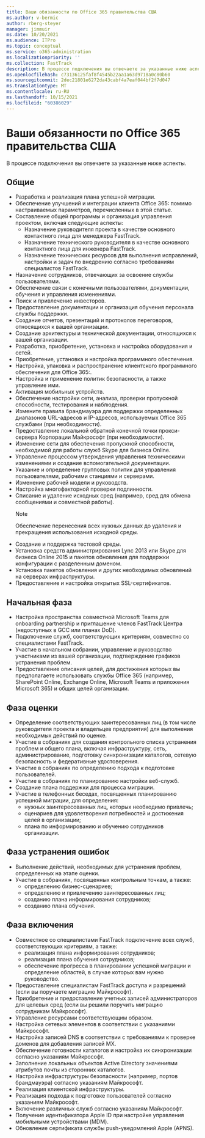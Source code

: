 ```yaml
---
title: Ваши обязанности по Office 365 правительства США
ms.author: v-bermic
author: rberg-steyer
manager: jimmuir
ms.date: 10/20/2021
ms.audience: ITPro
ms.topic: conceptual
ms.service: o365-administration
ms.localizationpriority: ''
ms.collection: FastTrack
description: В процессе подключения вы отвечаете за указанные ниже аспекты.
ms.openlocfilehash: c73136125faf8f4545b22aa1a63d9718a0c80b60
ms.sourcegitcommit: 2dec21801e6272da43cabf4a7eaf044bf2f7d047
ms.translationtype: MT
ms.contentlocale: ru-RU
ms.lasthandoff: 10/15/2021
ms.locfileid: "60386029"
---
```

# <a name="your-responsibilities-for-office-365-us-government"></a>Ваши обязанности по Office 365 правительства США

В процессе подключения вы отвечаете за указанные ниже аспекты.
  
## <a name="general"></a>Общие

- Разработка и реализация плана успешной миграции.   
- Обеспечение улучшений и интеграции клиента Office 365: помимо настраиваемых параметров, перечисленных в этой статье.    
- Составление общей программы и организация управления проектом, включая следующие аспекты:     
  - Назначение руководителя проекта в качестве основного контактного лица для менеджера FastTrack.   
  - Назначение технического руководителя в качестве основного контактного лица для инженера FastTrack.  
  - Назначение технических ресурсов для выполнения исправлений, настройки и задач по внедрению согласно требованиям специалистов FastTrack.   
- Назначение сотрудников, отвечающих за освоение службы пользователями.    
- Обеспечение связи с конечными пользователями, документации, обучения и управления изменениями.    
- Поиск и привлечение инвесторов.     
- Предоставление документации и организация обучения персонала службы поддержки.     
- Создание отчетов, презентаций и протоколов переговоров, относящихся к вашей организации.     
- Создание архитектуры и технической документации, относящихся к вашей организации.     
- Разработка, приобретение, установка и настройка оборудования и сетей.    
- Приобретение, установка и настройка программного обеспечения.     
- Настройка, упаковка и распространение клиентского программного обеспечения для Office 365:.    
- Настройка и применение политик безопасности, а также управление ими.    
- Активация мобильных устройств.    
- Обеспечение настройки сети, анализа, проверки пропускной способности, тестирования и наблюдения. 
- Измените правила брандмауэра для поддержки определенных диапазонов URL-адресов и IP-адресов, используемых Office 365 службами (при необходимости).
- Предоставление локальной обратной конечной точки прокси-сервера Корпорации Майкрософт (при необходимости).     
- Изменение сети для обеспечения пропускной способности, необходимой для работы служб Skype для бизнеса Online.   
- Управление процессом утверждения управления техническими изменениями и создание вспомогательной документации.    
- Указание и определение групповых политик для управления пользователями, рабочими станциями и серверами.    
- Изменение рабочей модели и руководств.   
- Настройка многофакторной проверки подлинности.   
- Списание и удаление исходных сред (например, сред для обмена сообщениями и совместной работы). 
    > [!NOTE]
    > Обеспечение перенесения всех нужных данных до удаления и прекращения использования исходной среды.   
- Создание и поддержка тестовой среды.  
- Установка средств администрирования Lync 2013 или Skype для бизнеса Online 2015 и пакетов обновления для поддержки конфигурации с разделенным доменом.    
- Установка пакетов обновления и других необходимых обновлений на серверах инфраструктуры.     
- Предоставление и настройка открытых SSL-сертификатов. 
    
## <a name="initiate-phase"></a>Начальная фаза

- Настройка пространства совместной Microsoft Teams для onboarding partnership и приглашение членов FastTrack Центра (недоступных в GCC или планах DoD).   
- Подключение служб, соответствующих критериям, совместно со специалистами FastTrack.    
- Участие в начальном собрании, управление и руководство участниками из вашей организации, подтверждение графиков устранения проблем.    
- Предоставление описания целей, для достижения которых вы предполагаете использовать службы Office 365 (например, SharePoint Online, Exchange Online, Microsoft Teams и приложения Microsoft 365) и общих целей организации.
    
## <a name="assess-phase"></a>Фаза оценки

- Определение соответствующих заинтересованных лиц (в том числе руководителя проекта и владельцев предприятия) для выполнения необходимых действий по оценке.    
- Участие в собраниях для создания контрольного списка устранения проблем и общего плана, включая инфраструктуру, сеть, администрирование, подготовку синхронизации каталогов, сетевую безопасность и федеративные удостоверения. 
- Участие в собраниях по определению подхода к подготовке пользователей.     
- Участие в собраниях по планированию настройки веб-служб.    
- Создание плана поддержки для процесса миграции.    
- Участие в телефонных беседах, посвященных планированию успешной миграции, для определения:   
  - нужных заинтересованных лиц, которых необходимо привлечь;   
  - сценариев для удовлетворения потребностей и достижения целей в организации;   
  - плана по информированию и обучению сотрудников организации.
    
## <a name="remediate-phase"></a>Фаза устранения ошибок

- Выполнение действий, необходимых для устранения проблем, определенных на этапе оценки.  
- Участие в собраниях, посвященных контрольным точкам, а также:   
  - определению бизнес-сценариев;  
  - определению и привлечению заинтересованных лиц;  
  - созданию плана информирования сотрудников; 
  - созданию плана обучения.
    
## <a name="enable-phase"></a>Фаза включения

- Совместное со специалистами FastTrack подключение всех служб, соответствующих критериям, а также:  
  - реализация плана информирования сотрудников;   
  - реализация плана обучения сотрудников;   
  - обеспечение прогресса в планировании успешной миграции и определение областей, в случае которых вам нужно руководство.  
- Предоставление специалистам FastTrack доступа и разрешений (если вы поручаете миграцию Майкрософт).   
- Приобретение и предоставление учетных записей администраторов для целевых сред (если вы решили поручить миграцию сотрудникам Майкрософт).    
- Управление ресурсами соответствующим образом.     
- Настройка сетевых элементов в соответствии с указаниями Майкрософт.    
- Настройка записей DNS в соответствии с требованиями к проверке доменов для добавления записей MX.    
- Обеспечение готовности каталогов и настройка их синхронизации согласно указаниям Майкрософт.   
- Заполнение локальных объектов Active Directory значениями атрибутов почты из сторонних каталогов.    
- Настройка инфраструктуры безопасности (например, портов брандмауэра) согласно указаниям Майкрософт.    
- Реализация клиентской инфраструктуры.   
- Реализация подхода к подготовке пользователей согласно указаниям Майкрософт.    
- Включение различных служб согласно указаниям Майкрософт.    
- Получение идентификатора Apple ID при настройке управления мобильными устройствами (MDM).   
- Обновление сертификата службы push-уведомлений Apple (APNS).
  